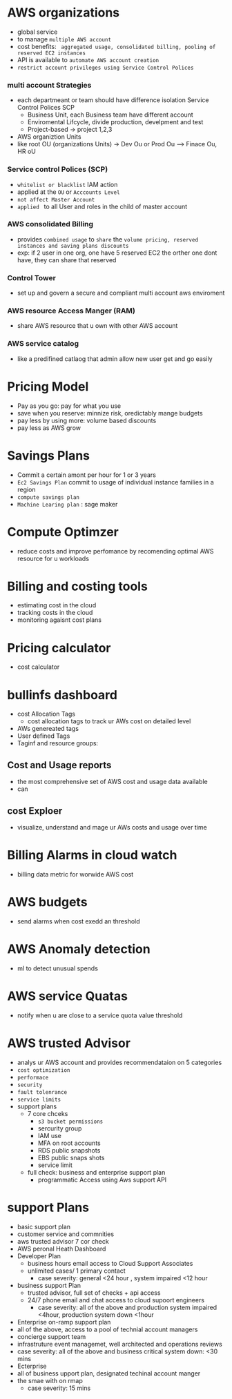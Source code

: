 # AWS organizations
 - global service
 - to manage `multiple AWS account`
 - cost benefits: ` aggregated usage, consolidated billing, pooling of reserved EC2 instances`
 - API is available to `automate AWS account creation`
 - `restrict account privileges using Service Control Polices`
### multi account Strategies
 - each departmeant or team should have difference isolation Service Control Polices SCP
     - Business Unit, each Business team have different account
     - Enviromental Lifcycle, divide production, develpment and test
     - Project-based -> project 1,2,3
 - AWS organiztion Units
 - like root OU  (organizations Units) -> Dev Ou or Prod Ou --> Finace Ou, HR oU 
### Service control Polices (SCP)
 - `whitelist or blacklist` IAM action
 - applied at the `OU` or `Acccounts Level`
 - `not affect Master Account`
 - `applied ` to all User and roles in the child of master account
###  AWS consolidated Billing
 - provides `combined usage` to `share` the `volume pricing, reserved instances and saving plans discounts`
 - exp: if 2 user in one org, one have 5 reserved EC2 the orther one dont have, they can share that reserved
### Control Tower
 - set up and govern a secure and compliant multi account aws enviroment
### AWS resource Access Manger (RAM)
 - share AWS resource that u own with other AWS account
### AWS service catalog
 - like a predifined catlaog that admin allow new user get and go easily
# Pricing Model
 - Pay as you go: pay for what you use
 - save when you reserve: minnize risk, oredictably mange budgets
 - pay less by using more: volume based discounts
 - pay less as AWS grow
# Savings Plans
 - Commit a certain amont per hour for 1 or  3 years
 - `Ec2 Savings Plan` commit to usage of individual  instance families in a region
 - `compute savings plan`
 - `Machine Learing plan` : sage maker
# Compute Optimzer
 - reduce costs and improve perfomance by recomending optimal AWS resource for u workloads
# Billing and costing tools
 - estimating cost in the cloud
 - tracking costs in the cloud
 - monitoring agaisnt cost plans
# Pricing calculator
 - cost calculator
# bullinfs dashboard
 - cost Allocation Tags
    - cost allocation tags to track ur AWs cost on detailed level
 - AWs genereated tags
 - User defined Tags
 - Taginf and resource groups: 
## Cost and Usage reports
 - the most comprehensive set of AWS cost and usage data available
 - can
## cost Exploer
 - visualize, understand and mage ur AWs costs and usage over time
# Billing Alarms in cloud watch
 - billing data metric for worwide AWS cost
# AWS budgets
 - send alarms when cost exedd an threshold
# AWS Anomaly detection
 - ml to detect unusual spends
# AWS service Quatas
 - notify when u are close to a service quota value threshold
# AWS trusted Advisor
 - analys ur AWS account and provides recommendataion on 5 categories
 - `cost optimization`
 - `performace`
 - `security`
 - `fault tolenrance`
 - `service limits`
 - support plans
   - 7 core chceks
     - `s3 bucket permissions`
     - sercurity group
     - IAM use
     - MFA on root accounts
     - RDS public snapshots
     - EBS public snaps shots
     - service limit
   - full check: business and enterprise support plan
     - programmatic Access using Aws support API
# support Plans
 - basic support plan
  - customer service and commnities
  - aws trusted advisor 7 cor check
  - AWS peronal Heath Dashboard
 - Developer Plan
   - business hours email access to Cloud Support Associates
   - unlimited cases/ 1 primary contact
      - case severity: general <24 hour , system impaired <12 hour
 - business support Plan
   - trusted advisor, full set of checks + api access
   - 24/7 phone email and chat access to cloud supoort engineers
     - case severity: all of the above and production system impaired <4hour, production system down <1hour
 - Enterprise on-ramp support plan
 -  all of the above, access to a pool of technial account managers
 -  concierge support team
 -  infrastruture event managemet, well architected and operations reviews
   - case severity: all of the above and business critical system down: <30 mins
- Ecterprise
- all of business upport plan, designated techinal account manger
- the smae with on rmap
   - case severity: 15 mins
